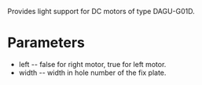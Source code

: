 Provides light support for DC motors of type DAGU-G01D.

# Parameters

* left -- false for right motor, true for left motor.
* width -- width in hole number of the fix plate.

